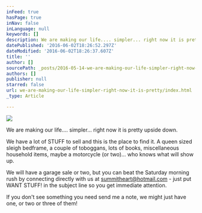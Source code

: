 ```yaml
---
inFeed: true
hasPage: true
inNav: false
inLanguage: null
keywords: []
description: We are making our life.... simpler... right now it is pretty upside down.
datePublished: '2016-06-02T18:26:52.297Z'
dateModified: '2016-06-02T18:26:37.607Z'
title: ''
author: []
sourcePath: _posts/2016-05-14-we-are-making-our-life-simpler-right-now-it-is-pretty.md
authors: []
publisher: null
starred: false
url: we-are-making-our-life-simpler-right-now-it-is-pretty/index.html
_type: Article

---
```

![](https://the-grid-user-content.s3-us-west-2.amazonaws.com/5fd407be-87f5-4003-9146-87ca0f4bffaa.jpg)

We are making our life.... simpler... right now it is pretty upside down.

We have a lot of STUFF to sell and this is the place to find it. A queen sized sleigh bedframe, a couple of toboggans, lots of books, miscellaneous household items, maybe a motorcycle (or two)... who knows what will show up.

We will have a garage sale or two, but you can beat the Saturday morning rush by connecting directly with us at summitheart@hotmail.com - just put WANT STUFF! in the subject line so you get immediate attention.

If you don't see something you need send me a note, we might just have one, or two or three of them!